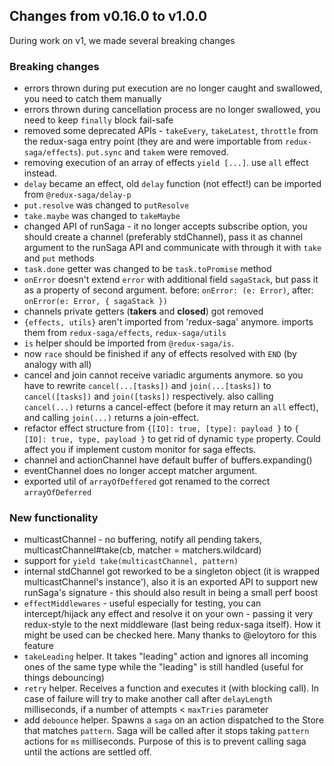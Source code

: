 ## Changes from v0.16.0 to v1.0.0
During work on v1, we made several breaking changes

### Breaking changes
- errors thrown during put execution are no longer caught and swallowed, you need to catch them manually
- errors thrown during cancellation process are no longer swallowed, you need to keep `finally` block fail-safe
- removed some deprecated APIs - `takeEvery`, `takeLatest`, `throttle` from the redux-saga entry point (they are and were importable from `redux-saga/effects`). `put.sync` and `takem` were removed.
- removing execution of an array of effects `yield [...]`. use `all` effect instead.
- `delay` became an effect, old `delay` function (not effect!) can be imported from `@redux-saga/delay-p`
- `put.resolve` was changed to `putResolve`
- `take.maybe` was changed to `takeMaybe`
- changed API of runSaga - it no longer accepts subscribe option, you should create a channel (preferably stdChannel), pass it as channel argument to the runSaga API and communicate with through it with `take` and `put` methods
- `task.done` getter was changed to be `task.toPromise` method
- `onError` doesn't extend `error` with additional field `sagaStack`, but pass it as a property of second argument. before: `onError: (e: Error)`, after: `onError(e: Error, { sagaStack })`
- channels private getters (__takers__ and __closed__) got removed
- `{effects, utils}` aren't imported from 'redux-saga' anymore. imports them from `redux-saga/effects`, `redux-saga/utils`
- `is` helper should be imported from `@redux-saga/is`.
- now `race` should be finished if any of effects resolved with `END` (by analogy with all)
- cancel and join cannot receive variadic arguments anymore. so you have to rewrite `cancel(...[tasks])` and `join(...[tasks])` to `cancel([tasks])` and `join([tasks])` respectively. also calling `cancel(...)` returns a cancel-effect (before it may return an `all` effect), and calling `join(...)` returns a join-effect.
- refactor effect structure from `{[IO]: true, [type]: payload }` to `{ [IO]: true, type, payload }` to get rid of dynamic `type` property. Could affect you if implement custom monitor for saga effects.
- channel and actionChannel have default buffer of buffers.expanding()
- eventChannel does no longer accept matcher argument.
- exported util of `arrayOfDeffered` got renamed to the correct `arrayOfDeferred`

### New functionality
- multicastChannel - no buffering, notify all pending takers, multicastChannel#take(cb, matcher = matchers.wildcard)
- support for `yield take(multicastChannel, pattern)`
- internal stdChannel got reworked to be a singleton object (it is wrapped multicastChannel's instance'), also it is an exported API to support new runSaga's signature - this should also result in being a small perf boost
- `effectMiddlewares` - useful especially for testing, you can intercept/hijack any effect and resolve it on your own - passing it very redux-style to the next middleware (last being redux-saga itself). How it might be used can be checked here. Many thanks to @eloytoro for this feature
- `takeLeading` helper. It takes "leading" action and ignores all incoming ones of the same type while the "leading" is still handled (useful for things debouncing)
- `retry` helper. Receives a function and executes it (with blocking call). In case of failure will try to make another call after `delayLength` milliseconds, if a number of attempts < `maxTries` parameter
- add `debounce` helper. Spawns a `saga` on an action dispatched to the Store that matches `pattern`. Saga will be called after it stops taking `pattern` actions for `ms` milliseconds. Purpose of this is to prevent calling saga until the actions are settled off.
